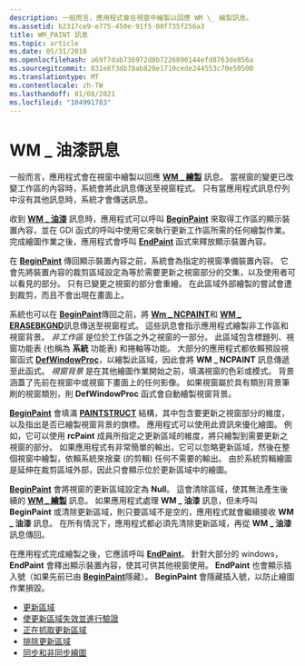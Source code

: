 ```yaml
---
description: 一般而言，應用程式會在視窗中繪製以回應 WM \_ 繪製訊息。
ms.assetid: b2317ce9-e775-450e-91f5-00f735f256a3
title: WM_PAINT 訊息
ms.topic: article
ms.date: 05/31/2018
ms.openlocfilehash: a69f7dab736972d8b7226890144efd8763de856a
ms.sourcegitcommit: 831e8f3db78ab820e1710cede244553c70e50500
ms.translationtype: MT
ms.contentlocale: zh-TW
ms.lasthandoff: 01/08/2021
ms.locfileid: "104991783"
---
```

# <a name="the-wm_paint-message"></a>WM \_ 油漆訊息

一般而言，應用程式會在視窗中繪製以回應 [**WM \_ 繪製**](wm-paint.md) 訊息。 當視窗的變更已改變工作區的內容時，系統會將此訊息傳送至視窗程式。 只有當應用程式訊息佇列中沒有其他訊息時，系統才會傳送訊息。

收到 [**WM \_ 油漆**](wm-paint.md) 訊息時，應用程式可以呼叫 [**BeginPaint**](/windows/desktop/api/Winuser/nf-winuser-beginpaint) 來取得工作區的顯示裝置內容，並在 GDI 函式的呼叫中使用它來執行更新工作區所需的任何繪製作業。 完成繪圖作業之後，應用程式會呼叫 [**EndPaint**](/windows/desktop/api/Winuser/nf-winuser-endpaint) 函式來釋放顯示裝置內容。

在 [**BeginPaint**](/windows/desktop/api/Winuser/nf-winuser-beginpaint) 傳回顯示裝置內容之前，系統會為指定的視窗準備裝置內容。 它會先將裝置內容的裁剪區域設定為等於需要更新之視窗部分的交集，以及使用者可以看見的部分。 只有已變更之視窗的部分會重繪。 在此區域外部繪製的嘗試會遭到裁剪，而且不會出現在畫面上。

系統也可以在 [**BeginPaint**](/windows/desktop/api/Winuser/nf-winuser-beginpaint)傳回之前，將 [**Wm \_ NCPAINT**](wm-ncpaint.md)和 [**WM \_ ERASEBKGND**](../winmsg/wm-erasebkgnd.md)訊息傳送至視窗程式。 這些訊息會指示應用程式繪製非工作區和視窗背景。 *非工作區* 是位於工作區之外之視窗的一部分。 此區域包含標題列、視窗功能表 (也稱為 **系統** 功能表) 和捲軸等功能。 大部分的應用程式都依賴預設視窗函式 [**DefWindowProc**](/windows/desktop/api/winuser/nf-winuser-defwindowproca)，以繪製此區域，因此會將 **WM \_ NCPAINT** 訊息傳遞至此函式。 *視窗背景* 是在其他繪圖作業開始之前，填滿視窗的色彩或模式。 背景涵蓋了先前在視窗中或視窗下畫面上的任何影像。 如果視窗屬於具有類別背景筆刷的視窗類別，則 **DefWindowProc** 函式會自動繪製視窗背景。

[**BeginPaint**](/windows/desktop/api/Winuser/nf-winuser-beginpaint) 會填滿 [**PAINTSTRUCT**](/windows/win32/api/winuser/ns-winuser-paintstruct) 結構，其中包含要更新之視窗部分的維度，以及指出是否已繪製視窗背景的旗標。 應用程式可以使用此資訊來優化繪圖。 例如，它可以使用 **rcPaint** 成員所指定之更新區域的維度，將只繪製到需要更新之視窗的部分。 如果應用程式有非常簡單的輸出，它可以忽略更新區域，然後在整個視窗中繪製，依賴系統來捨棄 (的剪輯) 任何不需要的輸出。 由於系統剪輯繪圖是延伸在裁剪區域外部，因此只會顯示位於更新區域中的繪圖。

[**BeginPaint**](/windows/desktop/api/Winuser/nf-winuser-beginpaint) 會將視窗的更新區域設定為 **Null**。 這會清除區域，使其無法產生後續的 [**WM \_ 繪製**](wm-paint.md) 訊息。 如果應用程式處理 **WM \_ 油漆** 訊息，但未呼叫 **BeginPaint** 或清除更新區域，則只要區域不是空的，應用程式就會繼續接收 **WM \_ 油漆** 訊息。 在所有情況下，應用程式都必須先清除更新區域，再從 **WM \_ 油漆** 訊息傳回。

在應用程式完成繪製之後，它應該呼叫 [**EndPaint**](/windows/desktop/api/Winuser/nf-winuser-endpaint)。 針對大部分的 windows， **EndPaint** 會釋出顯示裝置內容，使其可供其他視窗使用。 **EndPaint** 也會顯示插入號（如果先前已由 [**BeginPaint**](/windows/desktop/api/Winuser/nf-winuser-beginpaint)隱藏）。 **BeginPaint** 會隱藏插入號，以防止繪圖作業損毀。

-   [更新區域](the-update-region.md)
-   [使更新區域失效並進行驗證](invalidating-and-validating-the-update-region.md)
-   [正在抓取更新區域](retrieving-the-update-region.md)
-   [排除更新區域](excluding-the-update-region.md)
-   [同步和非同步繪圖](synchronous-and-asynchronous-drawing.md)

 

 

